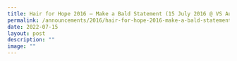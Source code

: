 ```yaml
---
title: Hair for Hope 2016 – Make a Bald Statement (15 July 2016 @ VS Auditorium)
permalink: /announcements/2016/hair-for-hope-2016-make-a-bald-statement-15-july-2016-vs-auditorium/
date: 2022-07-15
layout: post
description: ""
image: ""
---
```


